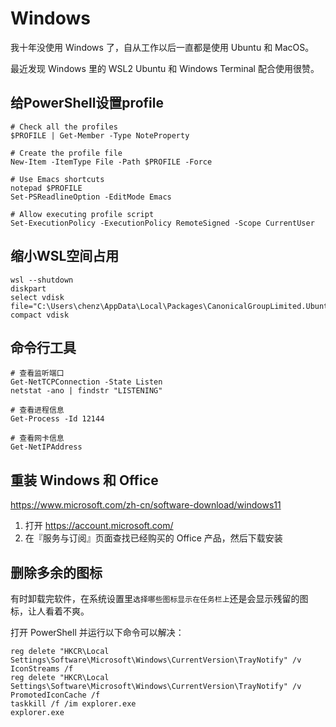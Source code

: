 # Windows

我十年没使用 Windows 了，自从工作以后一直都是使用 Ubuntu 和 MacOS。

最近发现 Windows 里的 WSL2 Ubuntu 和 Windows Terminal 配合使用很赞。

## 给PowerShell设置profile

```
# Check all the profiles
$PROFILE | Get-Member -Type NoteProperty

# Create the profile file
New-Item -ItemType File -Path $PROFILE -Force

# Use Emacs shortcuts
notepad $PROFILE
Set-PSReadlineOption -EditMode Emacs

# Allow executing profile script
Set-ExecutionPolicy -ExecutionPolicy RemoteSigned -Scope CurrentUser
```

## 缩小WSL空间占用

```
wsl --shutdown
diskpart
select vdisk file="C:\Users\chenz\AppData\Local\Packages\CanonicalGroupLimited.UbuntuonWindows_79rhkp1fndgsc\LocalState\ext4.vhdx"
compact vdisk
```

## 命令行工具

```
# 查看监听端口
Get-NetTCPConnection -State Listen
netstat -ano | findstr "LISTENING"

# 查看进程信息
Get-Process -Id 12144

# 查看网卡信息
Get-NetIPAddress
```

## 重装 Windows 和 Office

https://www.microsoft.com/zh-cn/software-download/windows11

1. 打开 https://account.microsoft.com/
2. 在『服务与订阅』页面查找已经购买的 Office 产品，然后下载安装

## 删除多余的图标

有时卸载完软件，在系统设置里`选择哪些图标显示在任务栏上`还是会显示残留的图标，让人看着不爽。

打开 PowerShell 并运行以下命令可以解决：

```
reg delete "HKCR\Local Settings\Software\Microsoft\Windows\CurrentVersion\TrayNotify" /v IconStreams /f
reg delete "HKCR\Local Settings\Software\Microsoft\Windows\CurrentVersion\TrayNotify" /v PromotedIconCache /f
taskkill /f /im explorer.exe
explorer.exe
```
